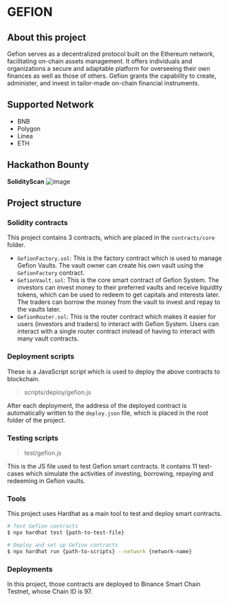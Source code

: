 # GEFION

## About this project

Gefion serves as a decentralized protocol built on the Ethereum network, facilitating on-chain assets management. It offers individuals and organizations a secure and adaptable platform for overseeing their own finances as well as those of others. Gefion grants the capability to create, administer, and invest in tailor-made on-chain financial instruments.

## Supported Network ##

- BNB
- Polygon
- Linea
- ETH

## Hackathon Bounty ##

**SolidityScan**
![image](https://github.com/tranquanghuy7198/gefion/assets/24476347/17d7600d-0523-4041-a245-39fbee06c962)


## Project structure

### Solidity contracts

This project contains 3 contracts, which are placed in the `contracts/core` folder.

* `GefionFactory.sol`: This is the factory contract which is used to manage Gefion Vaults. The vault owner can create his own vault using the `GefionFactory` contract.
* `GefionVault.sol`: This is the core smart contract of Gefion System. The investors can invest money to their preferred vaults and receive liquidity tokens, which can be used to redeem to get capitals and interests later. The traders can borrow the money from the vault to invest and repay to the vaults later.
* `GefionRouter.sol`: This is the router contract which makes it easier for users (investors and traders) to interact with Gefion System. Users can interact with a single router contract instead of having to interact with many vault contracts.

### Deployment scripts

These is a JavaScript script which is used to deploy the above contracts to blockchain.

> scripts/deploy/gefion.js

After each deployment, the address of the deployed contract is automatically written to the `deploy.json` file, which is placed in the root folder of the project.

### Testing scripts

> test/gefion.js

This is the JS file used to test Gefion smart contracts. It contains 11 test-cases which simulate the activities of investing, borrowing, repaying and redeeming in Gefion vaults.

### Tools

This project uses Hardhat as a main tool to test and deploy smart contracts.

```sh
# Test Gefion contracts
$ npx hardhat test {path-to-test-file}

# Deploy and set up Gefion contracts
$ npx hardhat run {path-to-scripts} --network {network-name}
```

### Deployments

In this project, those contracts are deployed to Binance Smart Chain Testnet, whose Chain ID is 97.

